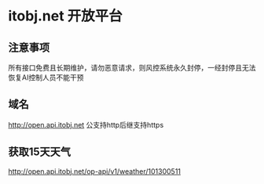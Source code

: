 # itobj.net 开放平台

## 注意事项
所有接口免费且长期维护，请勿恶意请求，则风控系统永久封停，一经封停且无法恢复AI控制人员不能干预

## 域名
http://open.api.itobj.net  公支持http后继支持https

 
## 获取15天天气
http://open.api.itobj.net/op-api/v1/weather/101300511
